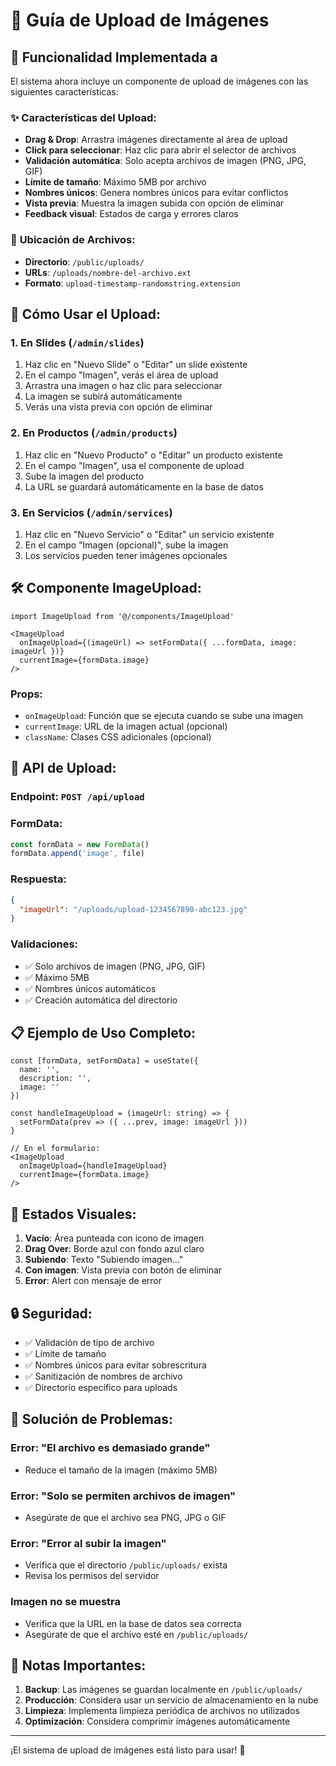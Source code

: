 # 📸 Guía de Upload de Imágenes

## 🎯 **Funcionalidad Implementada** a

El sistema ahora incluye un componente de upload de imágenes con las siguientes características:

### ✨ **Características del Upload:**

- **Drag & Drop**: Arrastra imágenes directamente al área de upload
- **Click para seleccionar**: Haz clic para abrir el selector de archivos
- **Validación automática**: Solo acepta archivos de imagen (PNG, JPG, GIF)
- **Límite de tamaño**: Máximo 5MB por archivo
- **Nombres únicos**: Genera nombres únicos para evitar conflictos
- **Vista previa**: Muestra la imagen subida con opción de eliminar
- **Feedback visual**: Estados de carga y errores claros

### 📁 **Ubicación de Archivos:**

- **Directorio**: `/public/uploads/`
- **URLs**: `/uploads/nombre-del-archivo.ext`
- **Formato**: `upload-timestamp-randomstring.extension`

## 🚀 **Cómo Usar el Upload:**

### 1. **En Slides (`/admin/slides`)**
1. Haz clic en "Nuevo Slide" o "Editar" un slide existente
2. En el campo "Imagen", verás el área de upload
3. Arrastra una imagen o haz clic para seleccionar
4. La imagen se subirá automáticamente
5. Verás una vista previa con opción de eliminar

### 2. **En Productos (`/admin/products`)**
1. Haz clic en "Nuevo Producto" o "Editar" un producto existente
2. En el campo "Imagen", usa el componente de upload
3. Sube la imagen del producto
4. La URL se guardará automáticamente en la base de datos

### 3. **En Servicios (`/admin/services`)**
1. Haz clic en "Nuevo Servicio" o "Editar" un servicio existente
2. En el campo "Imagen (opcional)", sube la imagen
3. Los servicios pueden tener imágenes opcionales

## 🛠️ **Componente ImageUpload:**

```tsx
import ImageUpload from '@/components/ImageUpload'

<ImageUpload
  onImageUpload={(imageUrl) => setFormData({ ...formData, image: imageUrl })}
  currentImage={formData.image}
/>
```

### **Props:**
- `onImageUpload`: Función que se ejecuta cuando se sube una imagen
- `currentImage`: URL de la imagen actual (opcional)
- `className`: Clases CSS adicionales (opcional)

## 🔧 **API de Upload:**

### **Endpoint:** `POST /api/upload`

### **FormData:**
```javascript
const formData = new FormData()
formData.append('image', file)
```

### **Respuesta:**
```json
{
  "imageUrl": "/uploads/upload-1234567890-abc123.jpg"
}
```

### **Validaciones:**
- ✅ Solo archivos de imagen (PNG, JPG, GIF)
- ✅ Máximo 5MB
- ✅ Nombres únicos automáticos
- ✅ Creación automática del directorio

## 📋 **Ejemplo de Uso Completo:**

```tsx
const [formData, setFormData] = useState({
  name: '',
  description: '',
  image: ''
})

const handleImageUpload = (imageUrl: string) => {
  setFormData(prev => ({ ...prev, image: imageUrl }))
}

// En el formulario:
<ImageUpload
  onImageUpload={handleImageUpload}
  currentImage={formData.image}
/>
```

## 🎨 **Estados Visuales:**

1. **Vacío**: Área punteada con icono de imagen
2. **Drag Over**: Borde azul con fondo azul claro
3. **Subiendo**: Texto "Subiendo imagen..."
4. **Con imagen**: Vista previa con botón de eliminar
5. **Error**: Alert con mensaje de error

## 🔒 **Seguridad:**

- ✅ Validación de tipo de archivo
- ✅ Límite de tamaño
- ✅ Nombres únicos para evitar sobrescritura
- ✅ Sanitización de nombres de archivo
- ✅ Directorio específico para uploads

## 🚨 **Solución de Problemas:**

### **Error: "El archivo es demasiado grande"**
- Reduce el tamaño de la imagen (máximo 5MB)

### **Error: "Solo se permiten archivos de imagen"**
- Asegúrate de que el archivo sea PNG, JPG o GIF

### **Error: "Error al subir la imagen"**
- Verifica que el directorio `/public/uploads/` exista
- Revisa los permisos del servidor

### **Imagen no se muestra**
- Verifica que la URL en la base de datos sea correcta
- Asegúrate de que el archivo esté en `/public/uploads/`

## 📝 **Notas Importantes:**

1. **Backup**: Las imágenes se guardan localmente en `/public/uploads/`
2. **Producción**: Considera usar un servicio de almacenamiento en la nube
3. **Limpieza**: Implementa limpieza periódica de archivos no utilizados
4. **Optimización**: Considera comprimir imágenes automáticamente

---

¡El sistema de upload de imágenes está listo para usar! 🎉
